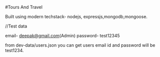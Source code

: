 #Tours And Travel

Built using modern techstack- nodejs, expressjs,mongodb,mongoose.

//Test data

email- deepak@gmail.com(Admin)
password- test12345

from dev-data/users.json you can get users email id and password will be test1234.


